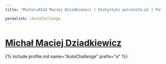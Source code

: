 ```yaml
---
title: "Micha\u0142 Maciej Dziadkiewicz | Statystyki patronite.pl | Patromierz"

permalink: /AutoChallenge
---
```


# [Michał Maciej Dziadkiewicz](https://patronite.pl/AutoChallenge)

{% include profile.md name="AutoChallenge" prefix="a" %}
